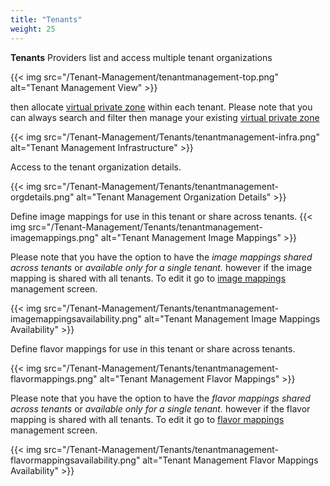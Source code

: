 ```yaml
---
title: "Tenants"
weight: 25
---
```


<strong>Tenants</strong> 
Providers list and access multiple tenant organizations 

{{< img src="/Tenant-Management/tenantmanagement-top.png" alt="Tenant Management View" >}}

then allocate [virtual private zone](/Infrastructure/Configure/Virtual-Private-Zone) within each tenant.
Please note that you can always search and filter then manage your existing [virtual private zone](/Infrastructure/Configure/Virtual-Private-Zone)

{{< img src="/Tenant-Management/Tenants/tenantmanagement-infra.png" alt="Tenant Management Infrastructure" >}}

Access to the tenant organization details.

{{< img src="/Tenant-Management/Tenants/tenantmanagement-orgdetails.png" alt="Tenant Management Organization Details" >}}

Define image mappings for use in this tenant or share across tenants. 
{{< img src="/Tenant-Management/Tenants/tenantmanagement-imagemappings.png" alt="Tenant Management Image Mappings" >}}

Please note that you have the option to have the <i>image mappings shared across tenants</i> or <i>available only for a single tenant.</i> however if the image mapping is shared with all tenants. To edit it go to [image mappings](/Infrastructure/Configure/Image-Mappings/) management screen. 

{{< img src="/Tenant-Management/Tenants/tenantmanagement-imagemappingsavailability.png" alt="Tenant Management Image Mappings Availability" >}}

Define flavor mappings for use in this tenant or share across tenants.

{{< img src="/Tenant-Management/Tenants/tenantmanagement-flavormappings.png" alt="Tenant Management Flavor Mappings" >}}

Please note that you have the option to have the <i>flavor mappings shared across tenants</i> or <i>available only for a single tenant.</i> however if the flavor mapping is shared with all tenants. To edit it go to [flavor mappings](/Infrastructure/Configure/Flavor-Mappings/) management screen. 

{{< img src="/Tenant-Management/Tenants/tenantmanagement-flavormappingsavailability.png" alt="Tenant Management Flavor Mappings Availability" >}}
